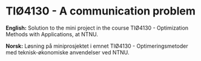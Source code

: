 # TIØ4130 - A communication problem

**English:**
Solution to the mini project in the course TIØ4130 - Optimization Methods with Applications, at NTNU.

**Norsk:**
Løsning på miniprosjektet i emnet TIØ4130 - Optimeringsmetoder med teknisk-økonomiske anvendelser ved NTNU.
